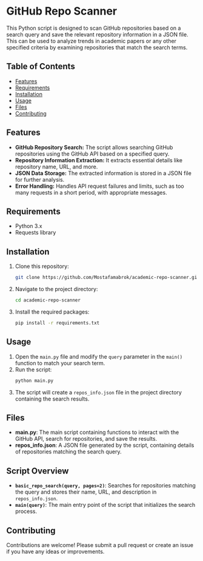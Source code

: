 # GitHub Repo Scanner

This Python script is designed to scan GitHub repositories based on a search query and save the relevant repository information in a JSON file. This can be used to analyze trends in academic papers or any other specified criteria by examining repositories that match the search terms.

## Table of Contents
- [Features](#features)
- [Requirements](#requirements)
- [Installation](#installation)
- [Usage](#usage)
- [Files](#files)
- [Contributing](#contributing)

## Features
- **GitHub Repository Search:** The script allows searching GitHub repositories using the GitHub API based on a specified query.
- **Repository Information Extraction:** It extracts essential details like repository name, URL, and more.
- **JSON Data Storage:** The extracted information is stored in a JSON file for further analysis.
- **Error Handling:** Handles API request failures and limits, such as too many requests in a short period, with appropriate messages.

## Requirements
- Python 3.x
- Requests library

## Installation
1. Clone this repository:
    ```bash
    git clone https://github.com/Mostafamabrok/academic-repo-scanner.git
    ```
2. Navigate to the project directory:
    ```bash
    cd academic-repo-scanner
    ```
3. Install the required packages:
    ```bash
    pip install -r requirements.txt
    ```

## Usage
1. Open the `main.py` file and modify the `query` parameter in the `main()` function to match your search term.
2. Run the script:
    ```bash
    python main.py
    ```
3. The script will create a `repos_info.json` file in the project directory containing the search results.

## Files
- **main.py**: The main script containing functions to interact with the GitHub API, search for repositories, and save the results.
- **repos_info.json**: A JSON file generated by the script, containing details of repositories matching the search query.

## Script Overview
- **`basic_repo_search(query, pages=2)`**: Searches for repositories matching the query and stores their name, URL, and description in `repos_info.json`.
- **`main(query)`**: The main entry point of the script that initializes the search process.

## Contributing
Contributions are welcome! Please submit a pull request or create an issue if you have any ideas or improvements.

